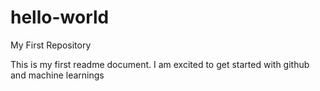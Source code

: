 # hello-world
My First Repository

This is my first readme document. I am excited to get started with github and machine learnings
